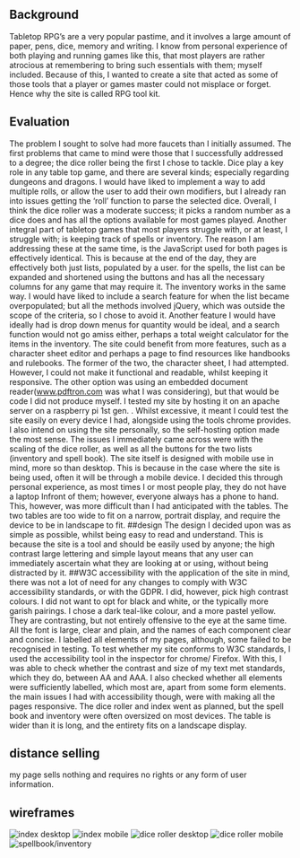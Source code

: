 ## Background

Tabletop RPG’s are a very popular pastime, and it involves a large amount of paper, pens, dice, memory and writing. I know from personal experience of both playing and running games like this, that  most players are rather atrocious at remembering to bring such essentials with them; myself included. Because of this, I wanted to create a site that acted as some of those tools that a player or games master could not misplace or forget. Hence why the site is called RPG tool kit. 

## Evaluation

The problem I sought to solve had more faucets than I initially assumed. The first problems that came to mind were those that I successfully addressed to a degree; the dice roller being the first I chose to tackle.
Dice play a key role in any table top game, and there are several kinds; especially regarding dungeons and dragons. I would have liked to implement a way to add multiple rolls, or allow the user to add their own modifiers, but I already ran into issues getting the ‘roll’ function to parse the selected dice. Overall, I think the dice roller was a moderate success; it picks a random number as a dice does and has all the options available for most games played.
Another integral part of tabletop games that most players struggle with, or at least, I struggle with; is keeping track of spells or inventory. The reason I am addressing these at the same time, is the JavaScript used for both pages is effectively identical. This is because at the end of the day, they are effectively both just lists, populated by a user. 
for the spells, the list can be expanded and shortened using the buttons and has all the necessary columns for any game that may require it. The inventory works in the same way. I would have liked to include a search feature for when the list became overpopulated; but all the methods involved jQuery, which was outside the scope of the criteria, so I chose to avoid it. Another feature I would have ideally had is drop down menus for quantity would be ideal, and a search function would not go amiss either, perhaps a total weight calculator for the items in the inventory.
The site could benefit from more features, such as a character sheet editor and perhaps a page to find resources like handbooks and rulebooks. The former of the two, the character sheet, I had attempted. However, I could not make it functional and readable, whilst keeping it responsive. The other option was using an embedded document reader(www.pdftron.com was what I was considering), but that would be code I did not produce myself. 
I tested my site by hosting it on an apache server on a raspberry pi 1st gen. . Whilst excessive, it meant I could test the site easily on every device I had, alongside using the tools chrome provides. I also intend on using the site personally, so the self-hosting option made the most sense. The issues I immediately came across were with the scaling of the dice roller, as well as all the buttons for the two lists (inventory and spell book). The site itself is designed with mobile use in mind, more so than desktop. This is because in the case where the site is being used, often it will be through a mobile device. I decided this through personal experience, as most times I or most people play, they do not have a laptop Infront of them; however, everyone always has a phone to hand. This, however, was more difficult than I had anticipated with the tables. The two tables are too wide to fit on a narrow, portrait display, and require the device to be in landscape to fit.
##design
The design I decided upon was as simple as possible, whilst being easy to read and understand. This is because the site is a tool and should be easily used by anyone; the high contrast large lettering and simple layout means that any user can immediately ascertain what they are looking at or using, without being distracted by it.
##W3C accessibility
with the application of the site in mind, there was not a lot of need for any changes to comply with W3C accessibility standards, or with the GDPR. I did, however, pick high contrast colours. I did not want to opt for black and white, or the typically more garish pairings. I chose a dark teal-like colour, and a more pastel yellow. They are contrasting, but not entirely offensive to the eye at the same time. All the font is large, clear and plain, and the names of each component clear and concise. I labelled all elements of my pages, although, some failed to be recognised in testing. To test whether my site conforms to W3C standards, I used the accessibility tool in the inspector for chrome/ Firefox. With this, I was able to check whether the contrast and size of my text met standards, which they do, between AA and AAA. I also checked whether all elements were sufficiently labelled, which most are, apart from some form elements.
the main issues I had with accessibility though, were with making all the pages responsive. The dice roller and index went as planned, but the spell book and inventory were often oversized on most devices. The table is wider than it is long, and the entirety fits on a landscape display. 

## distance selling

my page sells nothing and requires no rights or any form of user information.





## wireframes

![index desktop](/assets/desktop_index.png)
![index mobile](/assets/mobile_index.png)
![dice roller desktop](/assets/desktop_dice.png)
![dice roller mobile](/assets/mobile_dice.png)
![spellbook/inventory](/assets/inventory.png)
